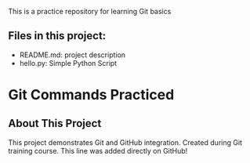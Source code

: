 This is a practice repository for learning Git basics


## Files in this project:
- README.md: project description
- hello.py: Simple Python Script
# Git Commands Practiced
## About This Project
This project demonstrates Git and GitHub integration.
Created during Git training course.
This line was added directly on GitHub!
